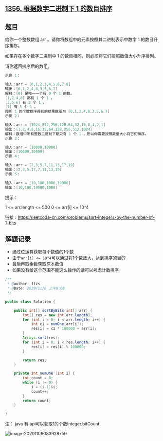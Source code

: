 ## [1356. 根据数字二进制下 1 的数目排序](https://leetcode-cn.com/problems/sort-integers-by-the-number-of-1-bits/)

## 题目

给你一个整数数组 arr 。请你将数组中的元素按照其二进制表示中数字 1 的数目升序排序。

如果存在多个数字二进制中 1 的数目相同，则必须将它们按照数值大小升序排列。

请你返回排序后的数组。 

```java
示例 1：

输入：arr = [0,1,2,3,4,5,6,7,8]
输出：[0,1,2,4,8,3,5,6,7]
解释：[0] 是唯一一个有 0 个 1 的数。
[1,2,4,8] 都有 1 个 1 。
[3,5,6] 有 2 个 1 。
[7] 有 3 个 1 。
按照 1 的个数排序得到的结果数组为 [0,1,2,4,8,3,5,6,7]
示例 2：

输入：arr = [1024,512,256,128,64,32,16,8,4,2,1]
输出：[1,2,4,8,16,32,64,128,256,512,1024]
解释：数组中所有整数二进制下都只有 1 个 1 ，所以你需要按照数值大小将它们排序。
示例 3：

输入：arr = [10000,10000]
输出：[10000,10000]
示例 4：

输入：arr = [2,3,5,7,11,13,17,19]
输出：[2,3,5,17,7,11,13,19]
示例 5：

输入：arr = [10,100,1000,10000]
输出：[10,100,10000,1000]
```


提示：

1 <= arr.length <= 500
0 <= arr[i] <= 10^4


链接：https://leetcode-cn.com/problems/sort-integers-by-the-number-of-1-bits

## 解题记录

+ 通过位运算获取每个数值的1个数
+ 由于`arr[i] <= 10^4`可以通过将1个数放大，达到排序的目的
+ 最后再取余数获取原本数值
+ 如果没有给这个范围不能这么操作的话可以考虑计数排序

```java
/**
 * @author: ffzs
 * @Date: 2020/11/6 上午8:08
 */

public class Solution {

    public int[] sortByBits(int[] arr) {
        int[] res = new int[arr.length];
        for (int i = 0; i < arr.length; i++) {
            int c1 = numOne(arr[i]);
            res[i] = c1 * 100000 + arr[i];
        }
        Arrays.sort(res);
        for (int i = 0; i < res.length; i++) {
            res[i] = res[i] % 100000;
        }

        return res;
    }

    private int numOne (int i) {
        int count = 0;
        while (i != 0) {
            i = (i-1)&i;
            count++;
        }
        return count;
    }

}
```

注： java 有 api可以获取1的个数Integer.bitCount

![image-20201106083928759](https://gitee.com/ffzs/picture_go/raw/master/img/image-20201106083928759.png)